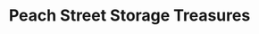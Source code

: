 ---
title: "Peach Street Storage Treasures"
url: /erie/peach-street-storage-treasures/
shop: Mieten
---